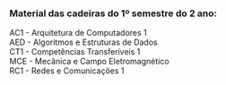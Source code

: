 <h3>
    Material das cadeiras do 1º semestre do 2 ano:
</h3>

<p> 
    AC1 - Arquitetura de Computadores 1 </br> 
    AED - Algoritmos e Estruturas de Dados </br>
    CT1 - Competências Transferíveis 1 </br>
    MCE - Mecânica e Campo Eletromagnético </br>
    RC1 - Redes e Comunicações 1 
</p>